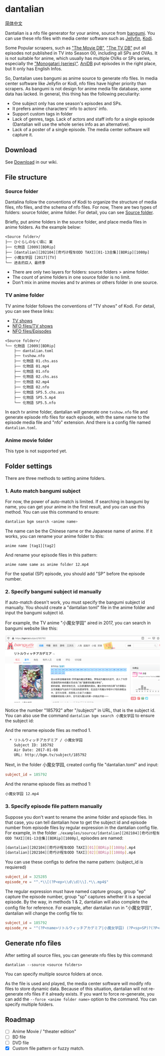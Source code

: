 # dantalian

[简体中文](./README_cn.md)

Dantalian is a nfo file generator for your anime, source from [bangumi](https://bangumi.tv/). You can use these nfo
files with media center software such as [Jellyfin](https://jellyfin.org/), [Kodi](https://kodi.tv/).

Some Popular scrapers, such as ["The Movie DB"](https://www.themoviedb.org), ["The TV DB"](https://thetvdb.com/)
put all episodes not published in TV into Season 00, including all SPs and OVAs. It is not suitable for anime,
which usually has multiple OVAs or SPs series, especially the
["Monogatari (series)"](https://www.themoviedb.org/tv/46195/season/0).  [AniDB](https://anidb.net/) put episodes in the
right place, but It only has English Infos.

So, Dantalian uses bangumi as anime source to generate nfo files. In media center software like Jellyfin or Kodi, nfo
files have higher priority than scrapers. As bangumi is not design for anime media file database, some data has lacked.
In general, this thing has the following peculiarity:

* One subject only has one season's episodes and SPs.
* It prefers anime characters' info to actors' info.
* Support custom tags in folder
* Lack of genres, tags. Lack of actors and staff info for a single episode
(Dantalian will use the whole series info as an alternative).
* Lack of a poster of a single episode. The media center software will capture it.

## Download

See [Download](https://github.com/nanozuki/dantalian/wiki/Download) in our wiki.

## File structure

### Source folder

Dantalina follow the conventions of Kodi to organize the structure of media files, nfo files, and the schema of nfo
files. For now, There are two types of folders: source folder, anime folder. For detail, you can see
[Source folder](https://kodi.wiki/view/Source_folder).

Briefly,  put anime folders in the source folder, and place media files in anime folders. As the example below:

```
<Source folder>/
├── ひぐらしのなく頃に 業
├── 化物語 [2009][BDRip]
├── [dantalian][202104][奇巧计程车ODD TAXI][01-13合集][BDRip][1080p]
├── 小魔女学园 [2017][TV]
└── 进击的巨人 最终季
```

* There are only two layers for folders: source folders > anime folder.
* The count of anime folders in one source folder is no limit.
* Don't mix in anime movies and tv animes or others folder in one source.


### TV anime folder

TV anime folder follows the conventions of "TV shows" of Kodi. For detail, you can see these links:

* [TV shows](https://kodi.wiki/view/Naming_video_files/TV_shows)
* [NFO files/TV shows](https://kodi.wiki/view/NFO_files/TV_shows)
* [NFO files/Episodes](https://kodi.wiki/view/NFO_files/Episodes)

```
<Source folder>/
└── 化物語 [2009][BDRip]
    ├── dantalian.toml
    ├── tvshow.nfo
    ├── 化物語 01.chs.ass
    ├── 化物語 01.mp4
    ├── 化物語 01.nfo
    ├── 化物語 02.chs.ass
    ├── 化物語 02.mp4
    ├── 化物語 02.nfo
    ├── 化物語 SP5.5.chs.ass
    ├── 化物語 SP5.5.mp4
    └── 化物語 SP5.5.nfo
```

In each tv anime folder, dantalian will generate one `tvshow.nfo` file and generate episode nfo files for each episode,
with the same name to the episode media file and "nfo" extension. And there is a config file named `dantalian.toml`.

### Anime movie folder

This type is not supported yet.

## Folder settings

There are three methods to setting anime folders.

### 1. Auto match bangumi subject

For now, the power of auto-match is limited. If searching in bangumi by name, you can get your anime in the first
result, and you can use this method. You can use this command to ensure:

```sh
dantalian bgm search <anime name>
```

The name can be the Chinese name or the Japanese name of anime. If it works, you can rename your anime folder to this: 

```
anime name [tag1][tag2]
```

And rename your episode files in this pattern:

```
anime name same as anime folder 12.mp4
```

For the spatial (SP) episode, you should add "SP" before the episode number.

### 2. Specify bangumi subject id manually

If auto-match doesn't work, you must specify the bangumi subject id manually. You should create a "dantalian toml" file
in the anime folder and input the bangumi subject id.

For example, the TV anime "小魔女学园" aired in 2017, you can search in bangumi website like this:

![bangumi subject 185792](./imgs/subject_185792.png)

Notice the number "185792" after "/subject/" in URL, that is the subject id.
You can also use the command `dantalian bgm search 小魔女学园` to ensure the subject id:

And the rename episode files as method 1.

```
  * リトルウィッチアカデミア / 小魔女学园
    Subject ID: 185792
    Air Date: 2017-01-08
    URL: http://bgm.tv/subject/185792
```

Next, in the folder 小魔女学园, created config file "dantalian.toml" and input:

```toml
subject_id = 185792
```

And the rename episode files as method 1:

```
小魔女学园 12.mp4
```

### 3. Specify episode file pattern manually

Suppose you don't want to rename the anime folder and episode files. In that case, you can tell dantalian how to get the
subject id and episode number from episode files by regular expression in the dantalian config file.  For example, in
the folder `./examples/source/[dantalian][202104][奇巧计程车ODD TAXI][01-13合集][BDRip][1080p]`, episodes are named:

```sh
[dantalian][202104][奇巧计程车ODD TAXI][01][BDRip][1080p].mp4
[dantalian][202104][奇巧计程车ODD TAXI][02][BDRip][1080p].mp4
```

You can use these configs to define the name pattern: (subject_id is requiered)

```toml
subject_id = 325285
episode_re = "^.*\\[(?P<ep>\\d\\d)\\].*\\.mp4$"
```
The regular expression must have named capture groups, group "ep" capture the episode number, group "sp" captures
whether it is a special episode. By the way, in methods 1 & 2, dantalian will also complete the config file for
reference. For example, after dantalian run in "小魔女学园", dantalian will change the config file to:

```toml
subject_id = 185792
episode_re = "^(?P<name>リトルウィッチアカデミア|小魔女学园) (?P<sp>SP)?(?P<ep>[.\\d]+)\\."
```

## Generate nfo files

After setting all source files, you can generate nfo files by this command:

```
dantalian --source <source folders>
```

You can specify multiple source folders at once.

As the file is used and played, the media center software will modify nfo files to store dynamic data. Because of this
situation, dantalian will not re-generate nfo files if it already exists. If you want to force re-generate, you can add
the `--force <anime folder name>` option to the command. You can specify multiple folders.

## Roadmap

- [ ] Anime Movie / "theater edition"
- [ ] BD file
- [ ] DVD file
- [x] Custom file pattern or fuzzy match.
